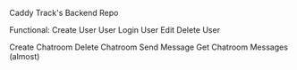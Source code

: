 Caddy Track's Backend Repo

Functional:
Create User
User Login
User Edit
Delete User

Create Chatroom
Delete Chatroom
Send Message
Get Chatroom Messages (almost)
